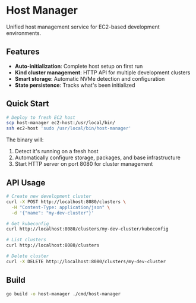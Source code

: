 # Host Manager

Unified host management service for EC2-based development environments.

## Features

- **Auto-initialization**: Complete host setup on first run
- **Kind cluster management**: HTTP API for multiple development clusters
- **Smart storage**: Automatic NVMe detection and configuration
- **State persistence**: Tracks what's been initialized

## Quick Start

```bash
# Deploy to fresh EC2 host
scp host-manager ec2-host:/usr/local/bin/
ssh ec2-host 'sudo /usr/local/bin/host-manager'
```

The binary will:
1. Detect it's running on a fresh host
2. Automatically configure storage, packages, and base infrastructure
3. Start HTTP server on port 8080 for cluster management

## API Usage

```bash
# Create new development cluster
curl -X POST http://localhost:8080/clusters \
  -H "Content-Type: application/json" \
  -d '{"name": "my-dev-cluster"}'

# Get kubeconfig
curl http://localhost:8080/clusters/my-dev-cluster/kubeconfig

# List clusters
curl http://localhost:8080/clusters

# Delete cluster
curl -X DELETE http://localhost:8080/clusters/my-dev-cluster
```

## Build

```bash
go build -o host-manager ./cmd/host-manager
```